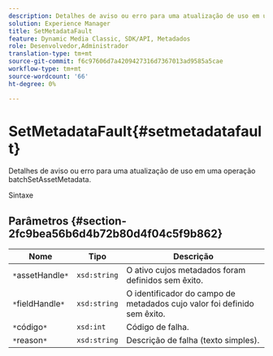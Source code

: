 ```yaml
---
description: Detalhes de aviso ou erro para uma atualização de uso em uma operação batchSetAssetMetadata.
solution: Experience Manager
title: SetMetadataFault
feature: Dynamic Media Classic, SDK/API, Metadados
role: Desenvolvedor,Administrador
translation-type: tm+mt
source-git-commit: f6c97606d7a4209427316d7367013ad9585a5cae
workflow-type: tm+mt
source-wordcount: '66'
ht-degree: 0%

---
```



# SetMetadataFault{#setmetadatafault}

Detalhes de aviso ou erro para uma atualização de uso em uma operação batchSetAssetMetadata.

Sintaxe

## Parâmetros {#section-2fc9bea56b6d4b72b80d4f04c5f9b862}

| Nome | Tipo | Descrição |
|---|---|---|
| `*`assetHandle`*` | `xsd:string` | O ativo cujos metadados foram definidos sem êxito. |
| `*`fieldHandle`*` | `xsd:string` | O identificador do campo de metadados cujo valor foi definido sem êxito. |
| `*`código`*` | `xsd:int` | Código de falha. |
| `*`reason`*` | `xsd:string` | Descrição de falha (texto simples). |

